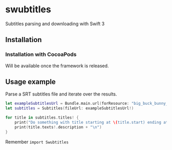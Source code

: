# swubtitles
Subtitles parsing and downloading with Swift 3

## Installation
### Installation with CocoaPods
Will be available once the framework is released.


## Usage example
Parse a SRT subtitles file and iterate over the results.

```swift
let exampleSubtitlesUrl = Bundle.main.url(forResource: "big_buck_bunny_1080p", withExtension: "srt")
let subtitles = Subtitles(fileUrl: exampleSubtitlesUrl!)

for title in subtitles.titles! {
    print("Do something with title starting at \(title.start) ending at \(title.end):")
    print(title.texts!.description + "\n")
}
```

Remember `import Swubtitles`